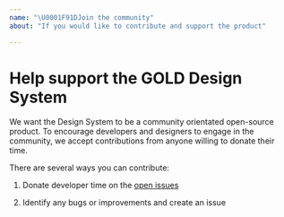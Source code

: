 ```yaml
---
name: "\U0001F91DJoin the community"
about: "If you would like to contribute and support the product"

---
```


<!-- Click "Preview" for a nicer view! -->
# Help support the GOLD Design System

We want the Design System to be a community orientated open-source product. To encourage developers and designers to engage in the community, we accept contributions from anyone willing to donate their time.

There are several ways you can contribute:

1. Donate developer time on the [open issues](https://github.com/designsystemau/gold-design-system/issues)

2. Identify any bugs or improvements and create an issue
